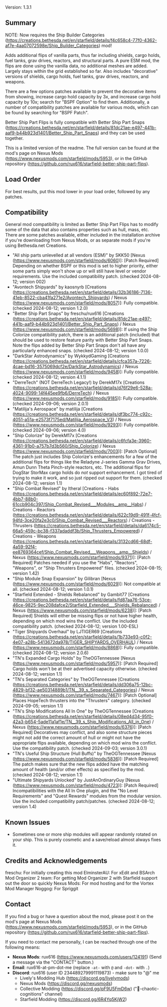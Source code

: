 Version: 1.3.1


Summary
-----
NOTE: Now requires the Ship Builder Categories (https://creations.bethesda.net/en/starfield/details/f4c658c4-77f0-4362-af7e-4aa07072598e/Ship_Builder_Categories) mod!

Adds additional flips of vanilla parts, thus far including shields, cargo holds, fuel tanks, grav drives, reactors, and structural parts. A pure ESM mod, the flips are done using the vanilla data, no additional meshes are added. Largely stays within the grid established so far. Also includes "decorative" versions of shields, cargo holds, fuel tanks, grav drives, reactors, and weapons.

There are a few options patches available to prevent the decorative items from showing, increase cargo hold capacity by 3x, and increase cargo hold capacity by 10x; search for "BSPF Option" to find them. Additionally, a number of compatibility patches are available for various mods, which can be found by searching for "BSPF Patch".

Better Ship Part Flips is fully compatible with Better Ship Part Snaps (https://creations.bethesda.net/en/starfield/details/81dc21ae-e497-441b-aaf9-b44b923d1401/Better_Ship_Part_Snaps) and they can be used together.

This is a limited version of the readme. The full version can be found at the mod's page on Nexus Mods (https://www.nexusmods.com/starfield/mods/5953), or in the GitHub repository (https://github.com/rux616/starfield-better-ship-part-flips).


Load Order
-----
For best results, put this mod lower in your load order, followed by any patches.


Compatibility
-----
General mod compatibility is limited as Better Ship Part Flips has to modify some of the data that also contains properties such as hull, mass, etc. There are some patches available, either included in the installation archive if you're downloading from Nexus Mods, or as separate mods if you're using Bethesda.net Creations.

- "All ship parts unlevelled at all vendors (ESM)" by SKK50 [Nexus (https://www.nexusmods.com/starfield/mods/6060)]: [Patch Required] Depending on whether BSPF or this mod is set to higher priority, either some parts simply won't show up or will still have level or vendor requirements. Use the included compatibility patch. (checked 2024-08-12; version 002)
- "Avontech Shipyards" by kaosnyrb [Creations (https://creations.bethesda.net/en/starfield/details/32b36186-7136-41eb-8522-cba41fa271e2/Avontech_Shipyards) / Nexus (https://www.nexusmods.com/starfield/mods/8057)]: Fully compatible. (checked 2024-08-12; version 1.2.0)
- "Better Ship Part Snaps" by freschu/rux616 [Creations (https://creations.bethesda.net/en/starfield/details/81dc21ae-e497-441b-aaf9-b44b923d1401/Better_Ship_Part_Snaps) / Nexus (https://www.nexusmods.com/starfield/mods/5698)]: If using the Ship Colorize compatibility patch, there is an additional patch (included) that should be used to restore feature parity with Better Ship Part Snaps. Note the flips added by Better Ship Part Snaps don't all have any particularly enhanced snaps. (checked 2024-08-12; version 1.0.0)
- "DarkStar Astrodynamics" by WykkydGaming [Creations (https://creations.bethesda.net/en/starfield/details/cfca357a-7226-4cae-bd16-3575069dcf2e/DarkStar_Astrodynamics) / Nexus (https://www.nexusmods.com/starfield/mods/9458)]: Fully compatible. (checked 2024-08-12; version 4.1.1)
- "DerreTech" (NOT DerreTech Legacy!) by DerekM17x [Creations (https://creations.bethesda.net/en/starfield/details/d76f29e6-528a-4024-9099-14f445ee9fb6/DerreTech) / Nexus (https://www.nexusmods.com/starfield/mods/9185)]: Fully compatible. (checked 2024-09-06; version 2.0.1)
- "Matilija's Aerospace" by matilija [Creations (https://creations.bethesda.net/en/starfield/details/df3bc774-c92c-4051-a51a-e2573f7175ed/Matilija_Aerospace_V3) / Nexus (https://www.nexusmods.com/starfield/mods/9293)]: Fully compatible. (checked 2024-09-06; version 4.0)
- "Ship Colorize" by DerekM17x [Creations (https://creations.bethesda.net/en/starfield/details/c6fcfa3e-3960-4361-91b0-a757b7d3b560/Ship_Colorize) / Nexus (https://www.nexusmods.com/starfield/mods/7003)]: [Patch Optional] The patch just includes Ship Colorize's enhancements for a few of the additional flips for things like the Reladyne J-series Gamma Grav Drives, Amun Dunn Theta Pinch-style reactors, etc. The additional flips for DogStar StorMax cargo holds do _not_ support enhancement. I got tired of trying to make it work, and so just ripped out support for them. (checked 2024-08-12; version 1.1)
- "Ship Combat Revised" by Itheral [Creations - Habs (https://creations.bethesda.net/en/starfield/details/ec60f892-72e7-4bb7-88b0-61ccb904c397/Ship_Combat_Revised___Modules__amp__Habs) / Creations - Reactors (https://creations.bethesda.net/en/starfield/details/622c19d9-491f-4fcf-94fd-3ce20fa2e3c0/Ship_Combat_Revised___Reactors) / Creations - Thrusters (https://creations.bethesda.net/en/starfield/details/da6174c5-66a5-459c-bc38-f337adaddf3b/Ship_Thrusters_Empowered) / Creations - Weapons (https://creations.bethesda.net/en/starfield/details/3132cd66-68df-4a59-92f4-ee8769364cef/Ship_Combat_Revised___Weapons__amp__Shields) / Nexus (https://www.nexusmods.com/starfield/mods/9371)]: [Patch Required] Patches needed if you use the "Habs", "Reactors", "Weapons", or "Ship Thrusters Empowered" files. (checked 2024-08-15; version 1.42)
- "Ship Module Snap Expansion" by Gilibran [Nexus (https://www.nexusmods.com/starfield/mods/6029)]: Not compatible at all. (checked 2024-08-12; version 1.0.1)
- "Starfield Extended - Shields Rebalanced" by Gambit77 [Creations (https://creations.bethesda.net/en/starfield/details/fd87aa76-53ce-46ce-9825-9ec208dafce2/Starfield_Extended___Shields_Rebalanced) / Nexus (https://www.nexusmods.com/starfield/mods/6238)]: [Patch Required] Shields will either be missing flips or not have higher health, depending on which mod wins the conflict. Use the included compatibility patch. (checked 2024-08-12; version 1.00-ESL)
- "Tiger Shipyards Overhaul" by LJTIGER69 [Creations (https://creations.bethesda.net/en/starfield/details/1b733e93-c0f2-4e07-a28b-5413672da978/TIGER_SHIPYARDS_OVERHAUL) / Nexus (https://www.nexusmods.com/starfield/mods/8868)]: Fully compatible. (checked 2024-08-12; version 2.0.6)
- "TN's Expanded Cargo Holds" by TheOGTennessee [Nexus (https://www.nexusmods.com/starfield/mods/5957)]: [Patch Required] Cargo holds won't be at their advertised capacity otherwise. (checked 2024-08-12; version 1.1)
- "TN's Separated Categories" by TheOGTennessee [Creations (https://creations.bethesda.net/en/starfield/details/dd306a75-12bc-4829-bf32-ae50314889b1/TN__39_s_Separated_Categories) / Nexus (https://www.nexusmods.com/starfield/mods/7467)]: [Patch Optional] Places HopeTech thrusters into the "Thrusters" category. (checked 2024-09-05; version 1.1)
- "TN's Ship Modifications All In One" by TheOGTennessee [Creations (https://creations.bethesda.net/en/starfield/details/08ed4d34-95f0-42a3-b654-5ade11a1af1e/TN__39_s_Ship_Modifications_All_in_One) / Nexus (https://www.nexusmods.com/starfield/mods/6376)]: [Patch Required] Decoratives may conflict, and also some structure pieces might not add the correct amount of hull or might not have the appropriate flips available, depending on which mod wins the conflict. Use the compatibility patch. (checked 2024-09-03; version 3.0.1)
- "TN's Useful Ship Structure (Hull Buffs)" by TheOGTennessee [Nexus (https://www.nexusmods.com/starfield/mods/5836)]: [Patch Required] The patch makes sure that the new flips added have the matching amount of health (and/or other effects) as specified by the mod. (checked 2024-08-12; version 1.1)
- "Ultimate Shipyards Unlocked" by JustAnOrdinaryGuy [Nexus (https://www.nexusmods.com/starfield/mods/4723)]: [Patch Required] Incompatibilities with the All In One plugin, and the "No Level Requirements" and "Quest Rewards" modules from the modular version. Use the included compatibility patch/patches. (checked 2024-08-12; version 1.4)


Known Issues
-----
- Sometimes one or more ship modules will appear randomly rotated on your ship. This is purely cosmetic and a save/reload almost always fixes it.


Credits and Acknowledgements
-----
freschu: For initially creating this mod
ElminsterAU: For xEdit and BSArch
Mod Organizer 2 team: For getting Mod Organizer 2 with Starfield support out the door so quickly
Nexus Mods: For mod hosting and for the Vortex Mod Manager
Noggog: For Spriggit


Contact
-----
If you find a bug or have a question about the mod, please post it on the mod's page at Nexus Mods (https://www.nexusmods.com/starfield/mods/5953), or in the GitHub repository (https://github.com/rux616/starfield-better-ship-part-flips).

If you need to contact me personally, I can be reached through one of the following means:
- **Nexus Mods**: rux616 (https://www.nexusmods.com/users/124191) (Send a message via the "CONTACT" button.)
- **Email**: rux616-at-pm-dot-me (replace `-at-` with `@` and `-dot-` with `.`)
- **Discord**: rux616 (user ID 234489279991119873) - make sure to "@" me
    - Lively's Modding Hub (https://discord.gg/livelymods)
    - Nexus Mods (https://discord.gg/nexusmods)
    - Collective Modding (https://discord.gg/pF9U5FmD6w) ("🔧-chaotic-cognitions" channel)
    - Starfield Modding (https://discord.gg/6R4Yq5KjW2)
